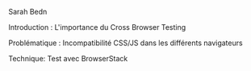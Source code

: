 Sarah Bedn

Introduction : L'importance du Cross Browser Testing

Problématique : Incompatibilité CSS/JS dans les différents navigateurs

Technique: Test avec BrowserStack

